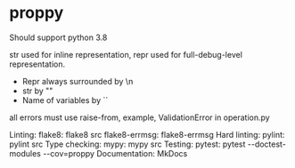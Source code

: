 # proppy

Should support python 3.8

str used for inline representation, repr used for full-debug-level representation.
 * Repr always surrounded by \n
 * str by ""
 * Name of variables by ``

all errors must use raise-from, example, ValidationError in operation.py

Linting:
    flake8: flake8 src
    flake8-errmsg: flake8-errmsg <file>
Hard linting:
    pylint: pylint src
Type checking:
    mypy: mypy src
Testing:
    pytest: pytest --doctest-modules --cov=proppy
Documentation:
    MkDocs
